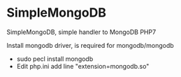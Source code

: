# SimpleMongoDB
SimpleMongoDB, simple handler to MongoDB PHP7


Install mongodb driver, is required for mongodb/mongodb

* sudo pecl install mongodb
* Edit php.ini add line "extension=mongodb.so"
